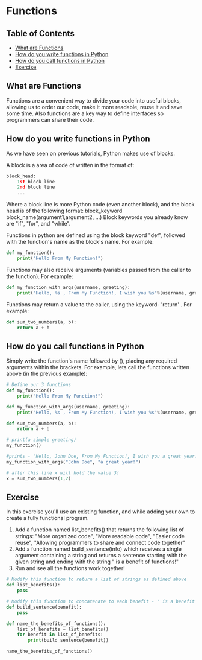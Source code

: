 # Functions

## Table of Contents

<!-- START doctoc generated TOC please keep comment here to allow auto update -->
<!-- DON'T EDIT THIS SECTION, INSTEAD RE-RUN doctoc TO UPDATE -->

- [What are Functions](#what-are-functions)
- [How do you write functions in Python](#how-do-you-write-functions-in-python)
- [How do you call functions in Python](#how-do-you-call-functions-in-python)
- [Exercise](#exercise)

<!-- END doctoc generated TOC please keep comment here to allow auto update -->

## What are Functions

Functions are a convenient way to divide your code into useful blocks,
allowing us to order our code, make it more readable, reuse it and save some time.
Also functions are a key way to define interfaces so programmers can share their code.

## How do you write functions in Python

As we have seen on previous tutorials, Python makes use of blocks.

A block is a area of code of written in the format of:

```python
block_head:
    1st block line
    2nd block line
    ...
```

Where a block line is more Python code (even another block),
and the block head is of the following format: block_keyword block_name(argument1,argument2, ...)
Block keywords you already know are "if", "for", and "while".

Functions in python are defined using the block keyword "def",
followed with the function's name as the block's name.
For example:

```python
def my_function():
    print("Hello From My Function!")
```

Functions may also receive arguments (variables passed from the caller to the function).
For example:

```python
def my_function_with_args(username, greeting):
    print("Hello, %s , From My Function!, I wish you %s"%(username, greeting))
```

Functions may return a value to the caller, using the keyword- 'return' .
For example:

```python
def sum_two_numbers(a, b):
    return a + b
```

## How do you call functions in Python

Simply write the function's name followed by (), placing any required arguments within the brackets.
For example, lets call the functions written above (in the previous example):

```python
# Define our 3 functions
def my_function():
    print("Hello From My Function!")

def my_function_with_args(username, greeting):
    print("Hello, %s , From My Function!, I wish you %s"%(username, greeting))

def sum_two_numbers(a, b):
    return a + b

# print(a simple greeting)
my_function()

#prints - "Hello, John Doe, From My Function!, I wish you a great year!"
my_function_with_args("John Doe", "a great year!")

# after this line x will hold the value 3!
x = sum_two_numbers(1,2)
```

## Exercise

In this exercise you'll use an existing function,
and while adding your own to create a fully functional program.

1. Add a function named list_benefits() that returns the following list of strings:
   "More organized code",
   "More readable code",
   "Easier code reuse",
   "Allowing programmers to share and connect code together"
1. Add a function named build_sentence(info)
   which receives a single argument containing a string
   and returns a sentence starting with the given string
   and ending with the string " is a benefit of functions!"
1. Run and see all the functions work together!

```python
# Modify this function to return a list of strings as defined above
def list_benefits():
    pass

# Modify this function to concatenate to each benefit - " is a benefit of functions!"
def build_sentence(benefit):
    pass

def name_the_benefits_of_functions():
    list_of_benefits = list_benefits()
    for benefit in list_of_benefits:
        print(build_sentence(benefit))

name_the_benefits_of_functions()
```
